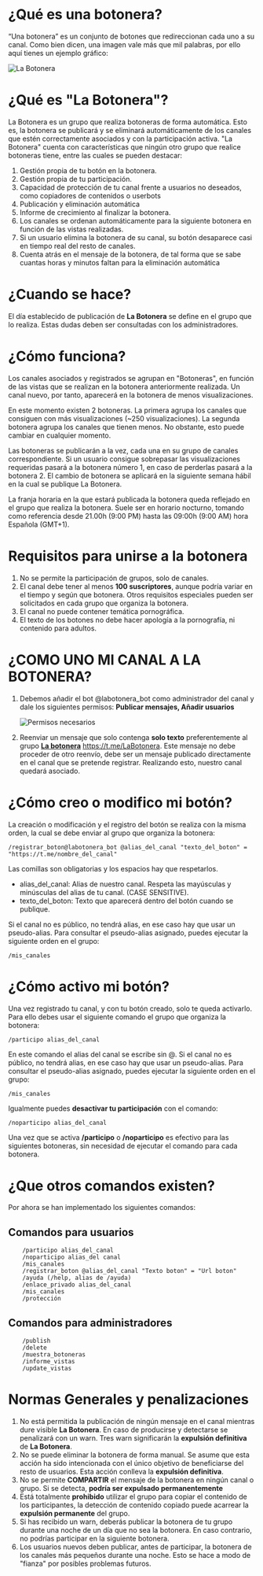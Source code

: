 # ¿Qué es una botonera?
“Una botonera” es un conjunto de botones que redireccionan cada uno a su canal.
Como bien dicen, una imagen vale más que mil palabras, por ello aquí tienes un ejemplo gráfico:

![La Botonera](/media/botonera.png)

# ¿Qué es "La Botonera"?
La Botonera es un grupo que realiza botoneras de forma automática. Esto es, la botonera se publicará y se eliminará automáticamente de los canales que estén correctamente asociados y con la participación activa.
"La Botonera" cuenta con características que ningún otro grupo que realice botoneras tiene, entre las cuales se pueden destacar:

1. Gestión propia de tu botón en la botonera.
1. Gestión propia de tu participación.
1. Capacidad de protección de tu canal frente a usuarios no deseados, como copiadores de contenidos o userbots
1. Publicación y eliminación automática
1. Informe de crecimiento al finalizar la botonera.
1. Los canales se ordenan automáticamente para la siguiente botonera en función de las vistas realizadas.
1. Si un usuario elimina la botonera de su canal, su botón desaparece casi en tiempo real del resto de canales.
1. Cuenta atrás en el mensaje de la botonera, de tal forma que se sabe cuantas horas y minutos faltan para la eliminación automática


# ¿Cuando se hace?

El día establecido de publicación de **La Botonera** se define en el grupo que lo realiza. Estas dudas deben ser consultadas con los administradores.

# ¿Cómo funciona?

Los canales asociados y registrados se agrupan en "Botoneras", en función de las vistas que se realizan en la botonera anteriormente realizada. Un canal nuevo, por tanto, aparecerá en la botonera de menos visualizaciones.

En este momento existen 2 botoneras. La primera agrupa los canales que consiguen con más visualizaciones (~250 visualizaciones). La segunda botonera agrupa los canales que tienen menos. No obstante, esto puede cambiar en cualquier momento.

Las botoneras se publicarán a la vez, cada una en su grupo de canales correspondiente. Si un usuario consigue sobrepasar 
las visualizaciones requeridas pasará a la botonera número 1, en caso de perderlas pasará a la botonera 2. El cambio de 
botonera se aplicará en la siguiente semana hábil en la cual se publique La Botonera.

La franja horaria en la que estará publicada la botonera queda reflejado en el grupo que realiza la botonera. Suele ser en horario nocturno, tomando como referencia desde 21.00h (9:00 PM) hasta las 09:00h (9:00 AM) hora Española (GMT+1).


# Requisitos para unirse a la botonera

1. No se permite la participación de grupos, solo de canales.
1. El canal debe tener al menos **100 suscriptores**, aunque podría variar en el tiempo y según que botonera. Otros requisitos especiales pueden ser solicitados en cada grupo que organiza la botonera.
1. El canal no puede contener temática pornográfica.
1. El texto de los botones no debe hacer apología a la pornografía, ni contenido para adultos.


# ¿COMO UNO MI CANAL A LA BOTONERA?

1. Debemos añadir el bot @labotonera_bot como administrador del canal y dale los siguientes permisos: **Publicar mensajes, Añadir usuarios**
    
    ![Permisos necesarios](/media/permisos_labotonera_bot.png)

2. Reenviar un mensaje que solo contenga **solo texto** preferentemente al grupo [**La botonera**](https://t.me/LaBotonera) https://t.me/LaBotonera. Este mensaje no debe proceder de otro reenvío, debe ser un mensaje publicado directamente en el canal que se pretende registrar. Realizando esto, nuestro canal quedará asociado.


# ¿Cómo creo o modifico mi botón?

La creación o modificación y el registro del botón se realiza con la misma orden, la cual se debe enviar al grupo que organiza la botonera:
 ```
 /registrar_boton@labotonera_bot @alias_del_canal "texto_del_boton" = "https://t.me/nombre_del_canal"
 ```
Las comillas son obligatorias y los espacios hay que respetarlos.

* alias_del_canal: Alias de nuestro canal. Respeta las mayúsculas y minúsculas del alias de tu canal. (CASE SENSITIVE). 
* texto_del_boton: Texto que aparecerá dentro del botón cuando se publique.

Si el canal no es público, no tendrá alias, en ese caso hay que usar un pseudo-alias. Para consultar el pseudo-alias asignado, puedes ejecutar la siguiente orden en el grupo:
```
/mis_canales
```

# ¿Cómo activo mi botón?

Una vez registrado tu canal, y con tu botón creado, solo te queda activarlo. Para ello debes usar el siguiente comando el grupo que organiza la botonera:

```
/participo alias_del_canal
```
En este comando el alias del canal se escribe sin @. Si el canal no es público, no tendrá alias, en ese caso hay que usar un pseudo-alias. Para consultar el pseudo-alias asignado, puedes ejecutar la siguiente orden en el grupo:
```
/mis_canales
```

Igualmente puedes **desactivar tu participación** con el comando:
```
/noparticipo alias_del_canal
```

Una vez que se activa **/participo** o **/noparticipo** es efectivo para las siguientes botoneras, sin necesidad de ejecutar el comando para cada botonera.

# ¿Que otros comandos existen?

Por ahora se han implementado los siguientes comandos:

## Comandos para usuarios
```
    /participo alias_del_canal
    /noparticipo alias_del canal
    /mis_canales
    /registrar_boton @alias_del_canal "Texto boton" = "Url boton"
    /ayuda (/help, alias de /ayuda)
    /enlace_privado alias_del_canal
    /mis_canales
    /protección
```

## Comandos para administradores
```
    /publish
    /delete
    /muestra_botoneras
    /informe_vistas
    /update_vistas
```


# Normas Generales y penalizaciones

1. No está permitida la publicación de ningún mensaje en el canal mientras dure visible **La Botonera**. En caso de producirse y detectarse se penalizará con un warn. Tres warn significarán la **expulsión definitiva** de **La Botonera**.
1. No se puede eliminar la botonera de forma manual. Se asume que esta acción ha sido intencionada con el único objetivo de beneficiarse del resto de usuarios. Esta acción conlleva la **expulsión definitiva**.
1. No se permite **COMPARTIR** el mensaje de la botonera en ningún canal o grupo. Si se detecta, **podría ser expulsado permanentemente**
1. Está totalmente **prohibido** utilizar el grupo para copiar el contenido de los participantes, la detección de contenido copiado puede acarrear la **expulsión permanente** del grupo. 
1. Si has recibido un warn, deberás publicar la botonera de tu grupo durante una noche de un día que no sea la botonera. En caso contrario, no podrías participar en la siguiente botonera.
1. Los usuarios nuevos deben publicar, antes de participar, la botonera de los canales más pequeños durante una noche. Esto se hace a modo de "fianza" por posibles problemas futuros.



